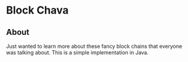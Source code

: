 # Block Chava

## About 
Just wanted to learn more about these fancy block chains that everyone was talking about. This is a simple implementation in Java.